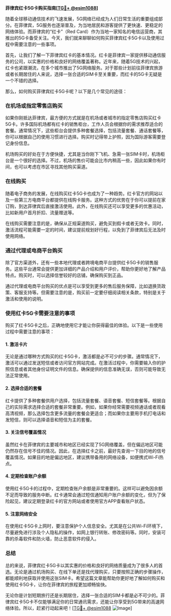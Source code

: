 **菲律宾红卡5G卡购买指南[[TG💪+ @esim1088](https://t.me/s/esim1088)]**

随着全球移动通信技术的飞速发展，5G网络已经成为人们日常生活的重要组成部分。在菲律宾，5G服务也逐渐普及，为当地居民和游客提供了更快速、更稳定的网络体验。而菲律宾的“红卡”（Red Card）作为当地一家知名的电信运营商，其推出的5G卡备受关注。今天，我们就来聊聊如何购买菲律宾红卡5G卡以及使用过程中需要注意的一些事项。

首先，让我们了解一下菲律宾红卡的基本情况。红卡是菲律宾一家提供移动通信服务的公司，以实惠的价格和良好的网络覆盖著称。近年来，随着5G技术的兴起，红卡也紧跟潮流，在多个城市推出了5G网络服务。对于那些计划前往菲律宾旅游或者长期居住的人来说，选择一张合适的SIM卡至关重要，而红卡的5G卡无疑是一个不错的选择。

那么，如何购买菲律宾红卡5G卡呢？以下是几个常见的途径：

### 在机场或指定零售店购买

如果你刚抵达菲律宾，最方便的方式就是在机场或者城市的指定零售店购买红卡5G卡。许多国际机场都有红卡的销售柜台，工作人员会根据你的需求推荐适合的套餐。通常情况下，这些柜台会提供多种套餐选择，包括流量套餐、通话套餐等，你可以根据自己的使用习惯进行选择。购买时记得带上护照，因为国际游客需要登记身份信息。

机场购买的好处在于方便快捷，尤其是当你刚下飞机、急需一张SIM卡时，机场柜台是一个很好的选择。不过，机场的售价可能会比市内稍高一些，因此如果你有时间，也可以考虑在市区寻找其他购买渠道。

### 在线购买

随着电子商务的发展，在线购买红卡5G卡也成为了一种趋势。红卡官方的网站以及一些第三方电商平台都提供在线购卡服务。这种方式的优势在于你可以提前在家订购，到达菲律宾后直接激活使用。此外，在线购买还可以享受更多的优惠活动，比如新用户首月折扣、流量赠送等。

在线购买需要注意的是，确保从正规渠道购买，避免买到假卡或者无效卡。同时，激活流程可能需要一定的时间，建议提前规划好行程，以免到了菲律宾后无法及时使用网络。

### 通过代理或电商平台购买

除了官方渠道外，还有一些本地代理或者跨境电商平台提供红卡5G卡的销售服务。这些平台通常会提供更加详细的产品介绍和用户评价，帮助你更好地了解产品特点。购买时，可以选择信誉较好的店铺，确保购买到正品。

通过代理或电商平台购买的优点是可以享受到更多的售后服务保障，比如退换货政策、客服支持等。但需要注意的是，购买前一定要仔细阅读相关条款，特别是关于激活和使用的说明。

### 使用红卡5G卡需要注意的事项

购买了红卡5G卡之后，正确地使用它才能让你获得最佳的体验。以下是一些使用过程中需要注意的事项：

#### 1. 激活卡片

无论是通过哪种方式购买的红卡5G卡，激活都是必不可少的步骤。通常情况下，激活可以通过发送短信或者访问官方网站完成。在激活过程中，你需要输入你的护照信息或者其他身份证明文件的信息。确保提供的信息准确无误，否则可能导致无法正常使用。

#### 2. 选择合适的套餐

红卡提供了多种套餐供用户选择，包括流量套餐、语音套餐、短信套餐等。根据自己的实际需求选择合适的套餐非常重要。例如，如果你经常需要视频通话或者观看高清视频，那么选择包含更多流量的套餐会更适合；而如果你主要用手机打电话和发短信，则可以选择语音和短信为主的套餐。

#### 3. 关注信号覆盖情况

虽然红卡在菲律宾的主要城市和地区已经实现了5G网络覆盖，但在偏远地区可能仍然存在信号不佳的情况。因此，在选择红卡之前，最好先查询一下目的地的信号覆盖情况。如果目的地是偏远地区，建议携带备用的网络设备，如便携式Wi-Fi热点。

#### 4. 定期检查账户余额

使用红卡5G卡的过程中，定期检查账户余额是非常重要的。这样可以避免因余额不足而导致的服务中断。红卡通常会通过短信通知用户账户余额的变化，但为了保险起见，建议定期登录红卡的官方网站或者使用官方APP查看账户状态。

#### 5. 注意网络安全

在使用红卡5G卡上网时，要注意保护个人信息安全。尤其是在公共Wi-Fi环境下，尽量避免进行涉及个人隐私的操作，如网上银行转账、修改密码等。同时，安装可靠的杀毒软件和防火墙，防止恶意软件的侵入。

### 总结

总的来说，菲律宾红卡5G卡以其实惠的价格和良好的网络质量成为了很多人的首选。无论是通过机场购买、在线下单还是找代理购买，只要按照正确的步骤操作，都能顺利地获取并使用这张SIM卡。希望这篇文章能帮助你更好地了解如何购买和使用红卡5G卡，让你在菲律宾的旅程更加顺畅愉快。

无论你是计划短期旅行还是长期居住，选择一张合适的SIM卡都是必不可少的。菲律宾红卡5G卡不仅能够满足你的日常通讯需求，还能让你享受到5G带来的高速网络体验。所以，赶紧行动起来吧！[[TG💪+ @esim1088](https://t.me/s/esim1088) ![Image](https://i.postimg.cc/4NQfJmqS/Snipaste-2025-05-13-00-14-12.png)]